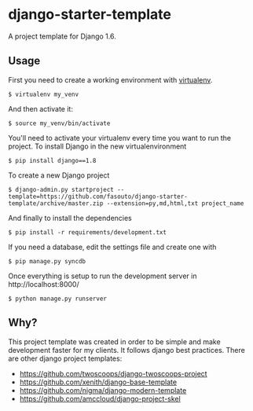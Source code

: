 # django-starter-template #

A project template for Django 1.6.

## Usage ##

First you need to create a working environment with [virtualenv](http://www.virtualenv.org/).

    $ virtualenv my_venv

And then activate it:

    $ source my_venv/bin/activate

You'll need to activate your virtualenv every time you want to run the project. To install Django in the new virtualenvironment

    $ pip install django==1.8

To create a new Django project

    $ django-admin.py startproject --template=https://github.com/fasouto/django-starter-template/archive/master.zip --extension=py,md,html,txt project_name

And finally to install the dependencies

    $ pip install -r requirements/development.txt

If you need a database, edit the settings file and create one with
   
    $ pip manage.py syncdb

Once everything is setup to run the development server in http://localhost:8000/

    $ python manage.py runserver

## Why? ##
This project template was created in order to be simple and make development faster for my clients. It follows django best practices. There are other django project templates:

 - https://github.com/twoscoops/django-twoscoops-project
 - https://github.com/xenith/django-base-template
 - https://github.com/nigma/django-modern-template
 - https://github.com/amccloud/django-project-skel